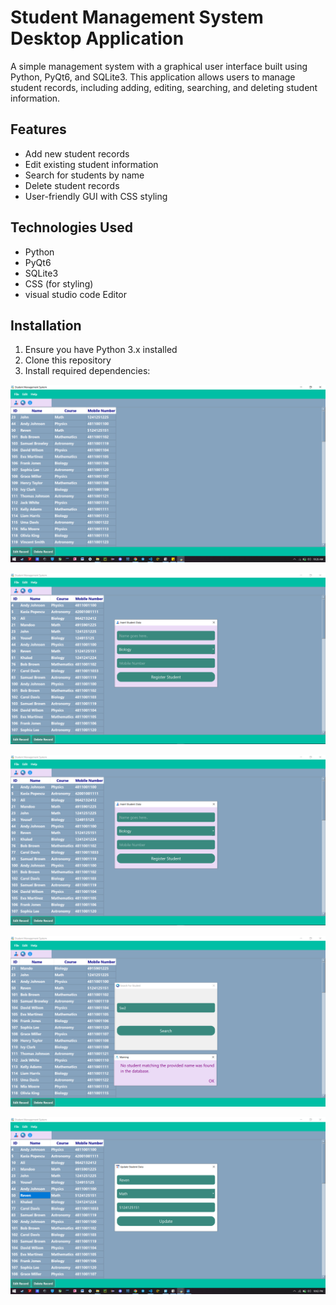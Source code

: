# Student Management System Desktop Application

A simple management system with a graphical user interface built using Python, PyQt6, and SQLite3. This application allows users to manage student records, including adding, editing, searching, and deleting student information.

## Features
- Add new student records
- Edit existing student information
- Search for students by name
- Delete student records
- User-friendly GUI with CSS styling

## Technologies Used
- Python
- PyQt6
- SQLite3
- CSS (for styling)
- visual studio code Editor


## Installation
1. Ensure you have Python 3.x installed
2. Clone this repository
3. Install required dependencies:

![Screenshot main](https://raw.githubusercontent.com/Ahmad-Git-Hub/student_management_system/master/screenshots/main.png)

![Screenshot1](https://raw.githubusercontent.com/Ahmad-Git-Hub/student_management_system/master/screenshots/insert%20student.png)

![Screenshot2](https://raw.githubusercontent.com/Ahmad-Git-Hub/student_management_system/master/screenshots/insert%20student.png)

![Screenshot3](https://raw.githubusercontent.com/Ahmad-Git-Hub/student_management_system/master/screenshots/search_student.png)

![Screenshot4](https://raw.githubusercontent.com/Ahmad-Git-Hub/student_management_system/master/screenshots/update.png)




